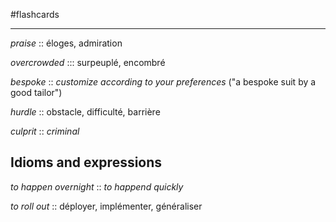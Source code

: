 #flashcards 

----

_praise_ :: éloges, admiration
<!--SR:!2022-10-11,9,250-->

_overcrowded_ ::: surpeuplé, encombré
<!--SR:!2022-10-15,13,270!2022-10-05,3,268-->

_bespoke_ :: _customize according to your preferences_ ("a bespoke suit by a good tailor")
<!--SR:!2022-10-12,10,250-->

_hurdle_ :: obstacle, difficulté, barrière
<!--SR:!2022-10-05,1,230-->

*culprit* :: *criminal*

## Idioms and expressions

_to happen overnight_ :: _to happend quickly_
<!--SR:!2022-10-14,10,270-->

_to roll out_ :: déployer, implémenter, généraliser
<!--SR:!2022-10-05,1,190-->

